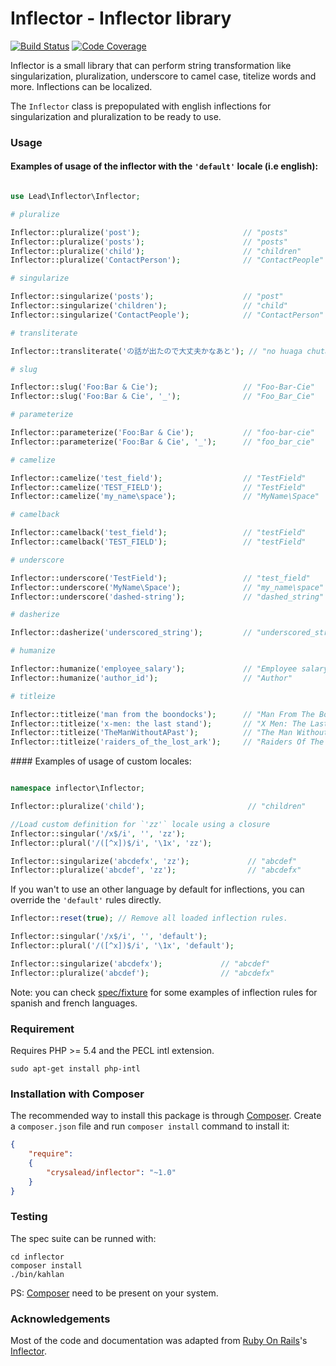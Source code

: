 # Inflector - Inflector library

[![Build Status](https://travis-ci.org/crysalead/inflector.png?branch=master)](https://travis-ci.org/crysalead/inflector)
[![Code Coverage](https://scrutinizer-ci.com/g/crysalead/inflector/badges/coverage.png?b=master)](https://scrutinizer-ci.com/g/crysalead/inflector/)

Inflector is a small library that can perform string transformation like singularization, pluralization, underscore to camel case, titelize words
and more. Inflections can be localized.

The `Inflector` class is prepopulated with english inflections for singularization and pluralization to be ready to use.

### Usage

#### Examples of usage of the inflector with the `'default'` locale (i.e english):

```php

use Lead\Inflector\Inflector;

# pluralize

Inflector::pluralize('post');                       // "posts"
Inflector::pluralize('posts');                      // "posts"
Inflector::pluralize('child');                      // "children"
Inflector::pluralize('ContactPerson');              // "ContactPeople"

# singularize

Inflector::singularize('posts');                    // "post"
Inflector::singularize('children');                 // "child"
Inflector::singularize('ContactPeople');            // "ContactPerson"

# transliterate

Inflector::transliterate('の話が出たので大丈夫かなあと'); // "no huaga chutanode da zhang fukanaato"

# slug

Inflector::slug('Foo:Bar & Cie');                   // "Foo-Bar-Cie"
Inflector::slug('Foo:Bar & Cie', '_');              // "Foo_Bar_Cie"

# parameterize

Inflector::parameterize('Foo:Bar & Cie');           // "foo-bar-cie"
Inflector::parameterize('Foo:Bar & Cie', '_');      // "foo_bar_cie"

# camelize

Inflector::camelize('test_field');                  // "TestField"
Inflector::camelize('TEST_FIELD');                  // "TestField"
Inflector::camelize('my_name\space');               // "MyName\Space"

# camelback

Inflector::camelback('test_field');                 // "testField"
Inflector::camelback('TEST_FIELD');                 // "testField"

# underscore

Inflector::underscore('TestField');                 // "test_field"
Inflector::underscore('MyName\Space');              // "my_name\space"
Inflector::underscore('dashed-string');             // "dashed_string"

# dasherize

Inflector::dasherize('underscored_string');         // "underscored_string"

# humanize

Inflector::humanize('employee_salary');             // "Employee salary"
Inflector::humanize('author_id');                   // "Author"

# titleize

Inflector::titleize('man from the boondocks');      // "Man From The Boondocks"
Inflector::titleize('x-men: the last stand');       // "X Men: The Last Stand"
Inflector::titleize('TheManWithoutAPast');          // "The Man Without A Past"
Inflector::titleize('raiders_of_the_lost_ark');     // "Raiders Of The Lost Ark"

```

#### Examples of usage of custom locales:

```php

namespace inflector\Inflector;

Inflector::pluralize('child');                       // "children"

//Load custom definition for `'zz'` locale using a closure
Inflector::singular('/x$/i', '', 'zz');
Inflector::plural('/([^x])$/i', '\1x', 'zz');

Inflector::singularize('abcdefx', 'zz');             // "abcdef"
Inflector::pluralize('abcdef', 'zz');                // "abcdefx"
```

If you wan't to use an other language by default for inflections, you can override the `'default'` rules directly.

```php
Inflector::reset(true); // Remove all loaded inflection rules.

Inflector::singular('/x$/i', '', 'default');
Inflector::plural('/([^x])$/i', '\1x', 'default');

Inflector::singularize('abcdefx');             // "abcdef"
Inflector::pluralize('abcdef');                // "abcdefx"
```

Note: you can check [spec/fixture](https://github.com/crysalead/inflector/tree/master/spec/fixture) for some examples of inflection rules for spanish and french languages.

### Requirement

Requires PHP >= 5.4 and the PECL intl extension.

```
sudo apt-get install php-intl
```

### Installation with Composer

The recommended way to install this package is through [Composer](http://getcomposer.org/).
Create a `composer.json` file and run `composer install` command to install it:

```json
{
	"require":
	{
		"crysalead/inflector": "~1.0"
	}
}
```

### Testing

The spec suite can be runned with:

```
cd inflector
composer install
./bin/kahlan
```

PS: [Composer](http://getcomposer.org/) need to be present on your system.

### Acknowledgements

Most of the code and documentation was adapted from [Ruby On Rails](http://rubyonrails.org/)'s
[Inflector](http://api.rubyonrails.org/classes/ActiveSupport/Inflector.html).
